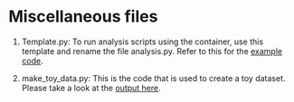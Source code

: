 # Miscellaneous files

1) Template.py: To run analysis scripts using the container, use this template and rename the file analysis.py. Refer to this for the [example code](https://drive.google.com/drive/u/0/folders/1SM_Ew_4mfVl9CT3tAIXRLbUFRgAAkhBR).

2) make_toy_data.py: This is the code that is used to create a toy dataset. Please take a look at the [output here](https://drive.google.com/drive/u/0/folders/1WLo4X1zWLHp2Dsl5jzk5ybz5XQNdfVif).
